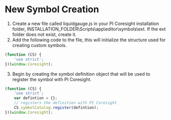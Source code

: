 # New Symbol Creation

1. Create a new file called liquidgauge.js in your PI Coresight installation folder, INSTALLATION_FOLDER\Scripts\app\editor\symbols\ext. If the ext folder does not exist, create it.  
2. Add the following code to the file, this will initialize the structure used for creating custom symbols.
```javascript
(function (CS) {
    'use strict';
})(window.Coresight);
```
3. Begin by creating the symbol definition object that will be used to register the symbol with PI Coresight.
```javascript
(function (CS) {
    'use strict';
    var defintion = {};
    // registers the definition with PI Coresight
    CS.symbolCatalog.register(defintion);
})(window.Coresight);
```
